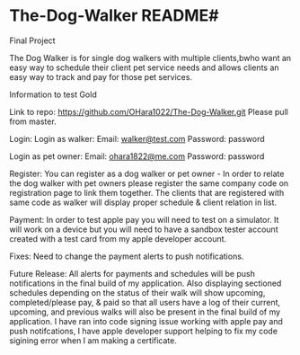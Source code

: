 # The-Dog-Walker README#
Final Project

The Dog Walker is for single dog walkers with multiple clients,bwho want an easy way to schedule their client
pet service needs and allows clients an easy way to track and pay for those pet
services.


Information to test Gold

Link to repo: https://github.com/OHara1022/The-Dog-Walker.git
    Please pull from master.

Login: Login as walker: 
Email: walker@test.com
Password: password

Login as pet owner:
Email: ohara1822@me.com
Password: password
	
Register: You can register as a dog walker or pet owner - In order to relate the dog walker with pet owners please register the same company code on registration page to link them together. The clients that are registered with same code as walker will display proper schedule & client relation in list. 

Payment: In order to test apple pay you will need to test on a simulator. It will work on a device but you will need to have a sandbox tester account created with a test card from my apple developer account.

Fixes: Need to change the payment alerts to push notifications.

Future Release: All alerts for payments and schedules will be push notifications in the final build of my application. Also displaying sectioned schedules depending on the status of their walk will show upcoming, completed/please pay, & paid so that all users have a log of their current, upcoming, and previous walks will also be present in the final build of my application. I have ran into code signing issue working with apple pay and push notifcations, I have apple developer support helping to fix my code sigining error when I am making a certificate. 
